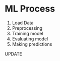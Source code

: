 
# ML Process
1. Load Data
2. Preprocessing
3. Training model
4. Evaluating model
5. Making predictions


UPDATE